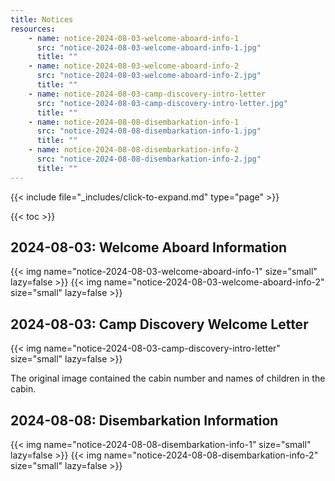 ```yaml
---
title: Notices
resources:
    - name: notice-2024-08-03-welcome-aboard-info-1
      src: "notice-2024-08-03-welcome-aboard-info-1.jpg"
      title: ""
    - name: notice-2024-08-03-welcome-aboard-info-2
      src: "notice-2024-08-03-welcome-aboard-info-2.jpg"
      title: ""
    - name: notice-2024-08-03-camp-discovery-intro-letter
      src: "notice-2024-08-03-camp-discovery-intro-letter.jpg"
      title: ""
    - name: notice-2024-08-08-disembarkation-info-1
      src: "notice-2024-08-08-disembarkation-info-1.jpg"
      title: ""
    - name: notice-2024-08-08-disembarkation-info-2
      src: "notice-2024-08-08-disembarkation-info-2.jpg"
      title: ""
---
```


{{< include file="_includes/click-to-expand.md" type="page" >}}

{{< toc >}}

## 2024-08-03: Welcome Aboard Information

{{< img name="notice-2024-08-03-welcome-aboard-info-1" size="small" lazy=false >}}
{{< img name="notice-2024-08-03-welcome-aboard-info-2" size="small" lazy=false >}}

## 2024-08-03: Camp Discovery Welcome Letter

{{< img name="notice-2024-08-03-camp-discovery-intro-letter" size="small" lazy=false >}}

The original image contained the cabin number and names of children in the cabin.

## 2024-08-08: Disembarkation Information

{{< img name="notice-2024-08-08-disembarkation-info-1" size="small" lazy=false >}}
{{< img name="notice-2024-08-08-disembarkation-info-2" size="small" lazy=false >}}
